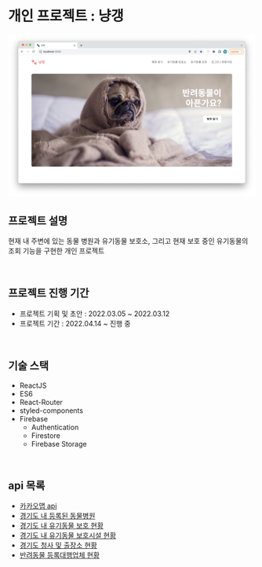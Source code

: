 # 개인 프로젝트 : 냥갱

<img src="./markdown/images/main.png">

## 프로젝트 설명

현재 내 주변에 있는 동물 병원과 유기동물 보호소, 그리고 현재 보호 중인 유기동물의 조회 기능을 구현한 개인 프로젝트

<br />

## 프로젝트 진행 기간

- 프로젝트 기획 및 초안 : 2022.03.05 ~ 2022.03.12
- 프로젝트 기간 : 2022.04.14 ~ 진행 중

<br />

## 기술 스택

- ReactJS
- ES6
- React-Router
- styled-components
- Firebase
  - Authentication
  - Firestore
  - Firebase Storage

<br />

## api 목록

- [카카오맵 api](https://apis.map.kakao.com/web/guide/, "카카오맵 api 문서 이동")
- [경기도 내 등록된 동물병원](https://data.gg.go.kr/portal/data/service/selectServicePage.do?page=1&rows=10&sortColumn=&sortDirection=&infId=Y5M0CVS8XM2C821G09A813809578&infSeq=3&order=&loc=&searchWord=동물병원&BIZPLC_NM=&BSN_STATE_NM=&REFINE_ROADNM_ADDR=, "공공데이터포털 이동")
- [경기도 내 유기동물 보호 현황](https://data.gg.go.kr/portal/data/service/selectServicePage.do?page=1&sortColumn=&sortDirection=&infId=UOKOBXSYKT10BAGIDAXZ28522406&infSeq=1&searchWord=유기동물, "공공데이터포털 이동")
- [경기도 내 유기동물 보호시설 현황](https://data.gg.go.kr/portal/data/service/selectServicePage.do?page=1&rows=10&sortColumn=&sortDirection=&infId=IFCTHC90596EV59Q861V1622341&infSeq=1&order=&loc=&searchWord=유기동물, "공공데이터포털 이동")
- [경기도 청사 및 출장소 현황](https://data.gg.go.kr/portal/data/service/selectServicePage.do?page=1&rows=10&sortColumn=&sortDirection=&infId=4S17FIR05U0L2SOW82B712842838&infSeq=3&order=&loc=&searchWord=청사, "공공데이터포털 이동")
- [반려동물 등록대행업체 현황](https://data.gg.go.kr/portal/data/service/selectServicePage.do?page=1&sortColumn=&sortDirection=&infId=FD37CI7UL6TCGFW1US9028574467&infSeq=1&searchWord=동물등록, "공공데이터포털 이동")

<br />

<!-- ## 전체 기능 소개

### 메인 페이지 Carousel

<img src="./markdown/images/carousel.gif">

<br />

- 마지막 요소에서 다음 버튼을 누르면 첫 이미지로 이동

<hr />

### 회원가입

<img src="./markdown/images/signup.gif">

<br />

- Firebase Authentication 이메일 회원가입 사용
- '이메일' 입력값이 이메일 정규 표현식과 일치하면 하단의 이메일 확인하기 버튼 활성화
- '비밀번호'와 '비밀번호 확인'에 각각 입력된 값이 다르면 비밀번호 불일치 알림 텍스트 표기
- 회원가입 시 사용하고자 하는 프로필 이미지를 선택하면 미리보기로 확인 가능
- 회원가입이 완료되는 시점에 Firebase Storage에 프로필 이미지를 업로드

<hr />

### 로그인

<img src="./markdown/images/login.gif">

<br />

- Firebase Authentication 이메일 로그인 활용

<hr />

### 내비게이션 바 (프로필 이미지, 드롭다운)

<img src="./markdown/images/nav-not-logged-in.png">
<img src="./markdown/images/nav-logged-in.png">

- 메인 페이지 로그인 여부에 따라 내비게이션 메뉴 변경
- 로그인 후 navigation bar에 해당 계정에서 회원가입 시 등록한 프로필 이미지 Firestore에서 불러와 적용

<img src="./markdown/images/nav-dropdown.png">

- 내비게이션 바의 계정 프로필 이미지 클릭 시 드롭다운 메뉴 open/close

<hr />

### 병원 / 유기 동물 보호 시설 조회

<img src="./markdown/images/hospital-loading-and-current-position.gif">

<br />

- async, await 사용하여 api 사용 비동기 처리
  - Loading 중 텍스트 렌더링 후 Loading 완료 시에 화면 렌더링
- [카카오맵 api](https://apis.map.kakao.com/web/guide/, "카카오맵 api 문서 이동")를 활용하여 지도 구현
- 페이지 접속 시 geolocation api를 통해 사용자의 현재 위치에 접근하고 지도의 중심을 현재 위치로 설정
  - 현재 위치 접근 실패 시 경기도청을 중심 좌표로 설정

<br />

<img src="./markdown/images/hospital-move-center.gif">

<br />

- 리스트에서 병원이나 보호 시설 선택 시 해당 업체의 위치를 지도의 중심으로 설정

<br />

<img src="./markdown/images/hospital-city-filtering.gif">

<br />

- 도시 필터링 기능 적용

<br />

<img src="./markdown/images/hospital-number-and-pagination.gif">

<br />

- 리스트 표시 개수 선택 기능 및 Pagination 적용

#### 병원 조회

- [경기도 내 등록된 동물 병원(공공데이터포털)](https://data.gg.go.kr/portal/data/service/selectServicePage.do?page=1&rows=10&sortColumn=&sortDirection=&infId=Y5M0CVS8XM2C821G09A813809578&infSeq=3&order=&loc=&searchWord=동물병원&BIZPLC_NM=&BSN_STATE_NM=&REFINE_ROADNM_ADDR=, "공공데이터포털 이동")

#### 유기 동물 보호 시설 조회

- [경기도 내 유기동물 보호시설 현황(공공데이터포털)](https://data.gg.go.kr/portal/data/service/selectServicePage.do?page=1&sortColumn=&sortDirection=&infId=UOKOBXSYKT10BAGIDAXZ28522406&infSeq=1&searchWord=유기동물, "공공데이터포털 이동") -->
